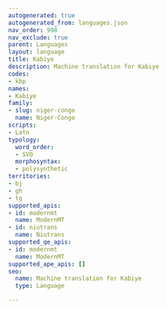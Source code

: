 ```yaml
---
autogenerated: true
autogenerated_from: languages.json
nav_order: 998
nav_exclude: true
parent: Languages
layout: language
title: Kabiye
description: Machine translation for Kabiye
codes:
- kbp
names:
- Kabiye
family:
- slug: niger-congo
  name: Niger-Congo
scripts:
- Latn
typology:
  word_order:
  - SVO
  morphosyntax:
  - polysynthetic
territories:
- bj
- gh
- tg
supported_apis:
- id: modernmt
  name: ModernMT
- id: niutrans
  name: Niutrans
supported_qe_apis:
- id: modernmt
  name: ModernMT
supported_ape_apis: []
seo:
  name: Machine translation for Kabiye
  type: Language

---
```


